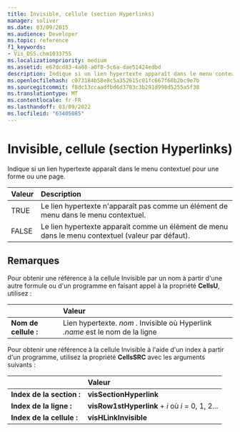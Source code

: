 ```yaml
---
title: Invisible, cellule (section Hyperlinks)
manager: soliver
ms.date: 03/09/2015
ms.audience: Developer
ms.topic: reference
f1_keywords:
- Vis_DSS.chm1033755
ms.localizationpriority: medium
ms.assetid: e67dcd83-4a88-a0f8-5c6a-dae51424edbd
description: Indique si un lien hypertexte apparaît dans le menu contextuel pour une forme ou une page.
ms.openlocfilehash: c073184b58e8c5a352615c01fc667f60b2bc9e7b
ms.sourcegitcommit: f8dc13ccaadfbd6d3783c3b291d998d5255a5f38
ms.translationtype: MT
ms.contentlocale: fr-FR
ms.lasthandoff: 03/09/2022
ms.locfileid: "63405085"
---
```

# <a name="invisible-cell-hyperlinks-section"></a>Invisible, cellule (section Hyperlinks)

Indique si un lien hypertexte apparaît dans le menu contextuel pour une forme ou une page. 
  
|**Valeur**|**Description**|
|:-----|:-----|
|TRUE  <br/> |Le lien hypertexte n'apparaît pas comme un élément de menu dans le menu contextuel. |
|FALSE  <br/> |Le lien hypertexte apparaît comme un élément de menu dans le menu contextuel (valeur par défaut). |
   
## <a name="remarks"></a>Remarques

Pour obtenir une référence à la cellule Invisible par un nom à partir d'une autre formule ou d'un programme en faisant appel à la propriété **CellsU**, utilisez : 
  
||Valeur |
|:-----|:-----|
|**Nom de cellule :**  <br/> |Lien hypertexte. *nom*  . Invisible où Hyperlink  *.name*  est le nom de la ligne  <br/> |
   
Pour obtenir une référence à la cellule Invisible à l'aide d'un index à partir d'un programme, utilisez la propriété **CellsSRC** avec les arguments suivants : 
  
||Valeur |
|:-----|:-----|
|**Index de la section :**  <br/> |**visSectionHyperlink** <br/> |
|**Index de la ligne :**  <br/> |**visRow1stHyperlink** +   *i* où *i* = 0, 1, 2... |
|**Index de la cellule :**  <br/> |**visHLinkInvisible** <br/> |
   

